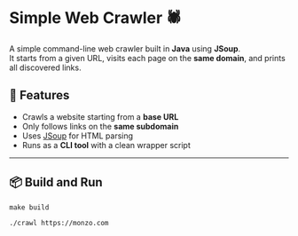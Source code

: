 # Simple Web Crawler 🕷️

A simple command-line web crawler built in **Java** using **JSoup**.  
It starts from a given URL, visits each page on the **same domain**, and prints all discovered links.

## 🚀 Features
- Crawls a website starting from a **base URL**
- Only follows links on the **same subdomain**
- Uses [JSoup](https://jsoup.org/) for HTML parsing
- Runs as a **CLI tool** with a clean wrapper script

---

## 📦 Build and Run

```shell
make build
```

```shell
./crawl https://monzo.com
```
